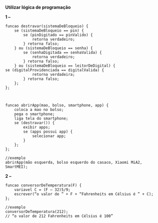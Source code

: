 
**Utilizar lógica de programação**

**1 –** 


    funcao destravar(sistemaDeBloqueio) {
    	se (sistemaDeBloqueio == pin) {
    		se (pinDigitado == pinValido) {
    			retorna verdadeiro;
    		} retorna falso;
    	} ou (sistemaDeBloqueio == senha) {
    		se (senhaDigitada == senhaValida) {
    			retorna verdadeiro;
    		} retorna falso;
    	} ou (sistemaDeBloqueio == leitorDeDigital) {
    se (digitalProvidenciada == digitalValida) {
    			retorna verdadeira;
    		} retorna falso;
    	};
    };



    funcao abrirApp(mao, bolso, smartphone, app) {
    	coloca a mao no bolso;
    	pega o smartphone;
    	liga tela do smartphone;
    	se (destravar()) {
    		exibir apps;
    		se (apps possui app) {
    			selecionar app;
    		}
    	};
    };

	//exemplo
	abrirApp(mão esquerda, bolso esquerdo do casaco, Xiaomi MiA2, SmartMEI);

**2 –**


    funcao conversorDeTemperatura(F) {
    	variavel C = (F – 32)5/9;
    	escrever(“o valor de ” + F + “Fahrenheits em Célsius é ” + C);
    };

	//exemplo
	conversorDeTemperatura(212);
	// “o valor de 212 Fahrenheits em Célsius é 100”